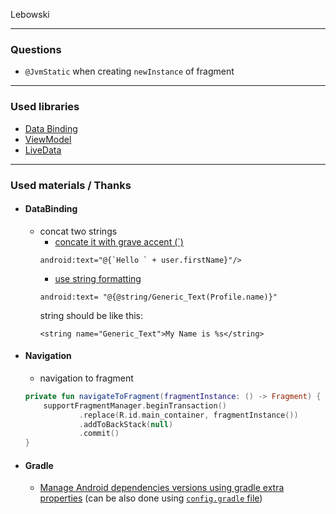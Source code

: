 Lebowski


*** 

### Questions
* `@JvmStatic` when creating `newInstance` of fragment

***

### Used libraries

* [Data Binding](https://developer.android.com/topic/libraries/data-binding/)
* [ViewModel](https://developer.android.com/topic/libraries/architecture/viewmodel)
* [LiveData](https://developer.android.com/topic/libraries/architecture/livedata)

***

### Used materials / Thanks

* #### DataBinding
    * concat two strings 
        * [concate it with grave accent (`) ](https://stackoverflow.com/a/40039962/6696410) 
        ```
        android:text="@{`Hello ` + user.firstName}"/>
        ```        
        * [use string formatting](https://stackoverflow.com/a/38984088/6696410)  
        ```
        android:text= "@{@string/Generic_Text(Profile.name)}"
        ```
        string should be like this:
        ```
        <string name="Generic_Text">My Name is %s</string>
        ```

* #### Navigation
    * navigation to fragment
    ```kotlin
    private fun navigateToFragment(fragmentInstance: () -> Fragment) {
        supportFragmentManager.beginTransaction()
                .replace(R.id.main_container, fragmentInstance())
                .addToBackStack(null)
                .commit()
    }
    ```

* #### Gradle
    * [Manage Android dependencies versions using gradle extra properties](https://segunfamisa.com/posts/android-gradle-extra-properties) (can be also done using [`config.gradle` file](https://gist.github.com/truongngoclinh/af143066468ec5456cea6867350331fe#file-config-gradle))
